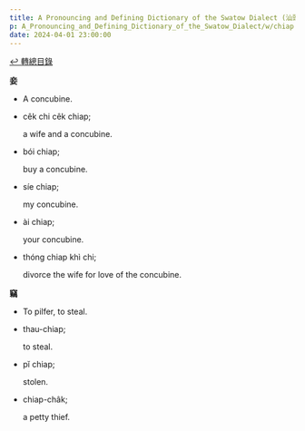 ```yaml
---
title: A Pronouncing and Defining Dictionary of the Swatow Dialect (汕頭方言音義字典) / chiap
p: A_Pronouncing_and_Defining_Dictionary_of_the_Swatow_Dialect/w/chiap
date: 2024-04-01 23:00:00
---
```


[↩️ 轉總目錄](/A_Pronouncing_and_Defining_Dictionary_of_the_Swatow_Dialect)


**妾**
- A concubine.

- cêk chi cêk chiap;

  a wife and a concubine.

- bói chiap;

  buy a concubine.

- síe chiap;

  my concubine.

- ài chiap;

  your concubine.

- thóng chiap khì chi;

  divorce the wife for love of the concubine.

**竊**
- To pilfer, to steal.

- thau-chiap;

  to steal.

- pĭ chiap;

  stolen.

- chiap-châk;

  a petty thief.